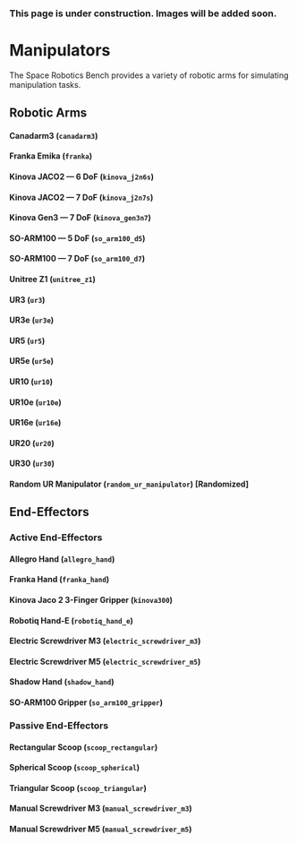 <div class="warning">

### This page is under construction. Images will be added soon.

</div>

# Manipulators

The Space Robotics Bench provides a variety of robotic arms for simulating manipulation tasks.

## Robotic Arms

#### Canadarm3 (`canadarm3`)

#### Franka Emika (`franka`)

#### Kinova JACO2 — 6 DoF (`kinova_j2n6s`)

#### Kinova JACO2 — 7 DoF (`kinova_j2n7s`)

#### Kinova Gen3 — 7 DoF (`kinova_gen3n7`)

#### SO-ARM100 — 5 DoF (`so_arm100_d5`)

#### SO-ARM100 — 7 DoF (`so_arm100_d7`)

#### Unitree Z1 (`unitree_z1`)

#### UR3 (`ur3`)

#### UR3e (`ur3e`)

#### UR5 (`ur5`)

#### UR5e (`ur5e`)

#### UR10 (`ur10`)

#### UR10e (`ur10e`)

#### UR16e (`ur16e`)

#### UR20 (`ur20`)

#### UR30 (`ur30`)

#### Random UR Manipulator (`random_ur_manipulator`) \[Randomized\]

## End-Effectors

### Active End-Effectors

#### Allegro Hand (`allegro_hand`)

#### Franka Hand (`franka_hand`)

#### Kinova Jaco 2 3-Finger Gripper (`kinova300`)

#### Robotiq Hand-E (`robotiq_hand_e`)

#### Electric Screwdriver M3 (`electric_screwdriver_m3`)

#### Electric Screwdriver M5 (`electric_screwdriver_m5`)

#### Shadow Hand (`shadow_hand`)

#### SO-ARM100 Gripper (`so_arm100_gripper`)

### Passive End-Effectors

#### Rectangular Scoop (`scoop_rectangular`)

#### Spherical Scoop (`scoop_spherical`)

#### Triangular Scoop (`scoop_triangular`)

#### Manual Screwdriver M3 (`manual_screwdriver_m3`)

#### Manual Screwdriver M5 (`manual_screwdriver_m5`)
